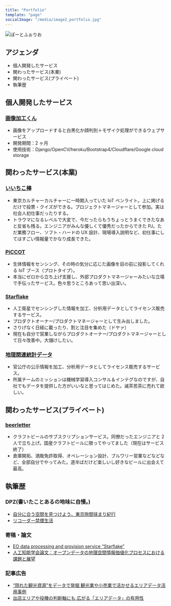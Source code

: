 ```yaml
---
title: "Portfolio"
template: "page"
socialImage: "/media/image2_portfolio.jpg"
---
```


![ぽーとふぉりお](/media/image2_portfolio.jpg)

## アジェンダ

- 個人開発したサービス
- 関わったサービス(本業)
- 関わったサービス(プライベート)
- 執筆歴

## 個人開発したサービス

### [画像加工くん](https://gazokako.dev/)

- 画像をアップロードすると白黒化か顔判別＋モザイク処理ができるウェブサービス
- 開発期間：2 ヶ月
- 使用技術：Django/OpenCV/heroku/Bootstrap4/Cloudflare/Google cloud storage

## 関わったサービス(本業)

### [いいちこ棒](https://news.mynavi.jp/kikaku/20161227-a002/)

- 東京カルチャーカルチャーに一時期入っていた IoT ペンライト。上に掲げるだけで投票・クイズができる。プロジェクトマネージャーとして参加。実は社会人初仕事だったりする。
- トラウマになるレベルで大変で、今だったらもうちょっとうまくできたなあと反省も残る。エンジニアがみんな優しくて優秀だったからできた PJ。ただ業務フロー、ソフト・ハードの UX 設計、現場導入説明など、初仕事にしてはすごい情報量でかなり成長できた。

### [PiCCOT](https://fjct.fujitsu.com/press-release/20181105.html)

- 生体情報をセンシング、その時の気分に応じた画像を目の前に投影してくれる IoT ブース（プロトタイプ）。
- 本当にゼロから立ち上げ支援し、外部プロダクトマネージャーみたいな立場で手伝ったサービス。色々思うところあって思い出深い。

### [Starflake](https://data.nifcloud.com/products/starflake/)

- 人工衛星でセンシングした情報を加工、分析用データとしてライセンス販売するサービス。
- プロダクトオーナー/プロダクトマネージャーとして生み出しました。
- さりげなく日経に載ったり、割と注目を集めた（ドヤァ）
- 現在も自分で営業しながらプロダクトオーナー/プロダクトマネージャーとして日々改善中。大儲けしたい。

### [地理関連統計データ](https://data.nifcloud.com/products/geography-statistics-data/)

- 官公庁の公示情報を加工、分析用データとしてライセンス販売するサービス。
- 所属チームのミッションは機械学習導入コンサル＆インテグなのですが、自社でもデータを提供した方がいいなと思ってはじめた。滅茶苦茶に売れて欲しい。

## 関わったサービス(プライベート)

### [beerletter](https://beerletter.penguin-ps.com/)

- クラフトビールのサブスクリプションサービス。同僚だったエンジニアと 2 人で立ち上げ。国産クラフトビールに限ってやってました（現在はサービス終了）
- 倉庫開拓、酒販免許取得、オペレーション設計、ブルワリー営業などなどなど、全部自分でやってみた。道半ばだけど楽しいし好きなビールに出会えて最高。

## 執筆歴

### DPZ(書いたことあるの地味に自慢。)

- [自分に合う空間を見つけよう、東京隙間挟まり紀行](https://backnumber.dailyportalz.jp/2013/08/19/d/2.htm)
- [リコーダー禁煙生活](https://backnumber.dailyportalz.jp/2014/01/12/b/)

### 寄稿・論文

- [EO data processing and provision service “Starflake”](https://eomag.eu/eo-data-processing-and-provision-service-starflake/)
- [人工知能学会論文：オープンデータの地理空間情報価値化プロセスにおける課題と展望](https://confit.atlas.jp/guide/event/jsai2020/subject/1F5-OS-4-03/tables?cryptoId=)

### 記事広告

- [“隠れた観光資源”をデータで発掘 観光業や小売業で活かせるエリアデータ活用事例](https://logmi.jp/business/articles/322652)
- [出店エリアや投機の判断軸にも 広がる「エリアデータ」の有用性](https://logmi.jp/business/articles/322653)
